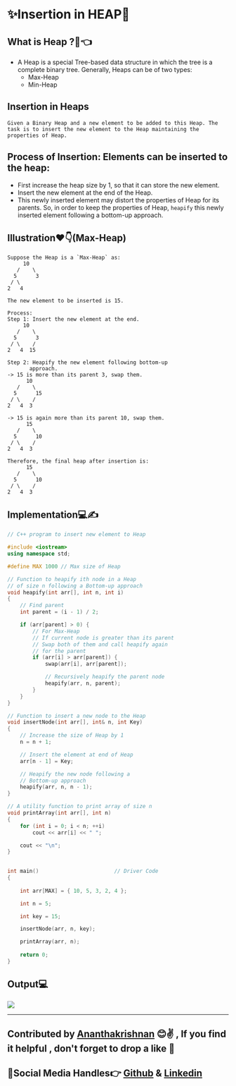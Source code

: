 # ✨Insertion in HEAP💖

 ## What is Heap ?🧐👈
 - A Heap is a special Tree-based data structure in which the tree is a complete binary tree. Generally, Heaps can be of two types:
      - Max-Heap
	  - Min-Heap
## Insertion in Heaps

```Given a Binary Heap and a new element to be added to this Heap. The task is to insert the new element to the Heap maintaining the properties of Heap.```
 
## Process of Insertion: Elements can be inserted to the heap:
    
   - First increase the heap size by 1, so that it can store the new element.
   - Insert the new element at the end of the Heap.
   - This newly inserted element may distort the properties of Heap for its parents. So, in order to keep the properties of Heap, `heapify` this newly inserted element following a bottom-up approach.

    
 
 ## Illustration❤👇(Max-Heap)
 ```
 Suppose the Heap is a `Max-Heap` as:
      10
    /    \
   5      3
  / \
 2   4

The new element to be inserted is 15.

Process:
Step 1: Insert the new element at the end.
      10
    /    \
   5      3
  / \    /
 2   4  15

Step 2: Heapify the new element following bottom-up 
        approach.
-> 15 is more than its parent 3, swap them.
       10
    /    \
   5      15
  / \    /
 2   4  3

-> 15 is again more than its parent 10, swap them.
       15
    /    \
   5      10
  / \    /
 2   4  3

Therefore, the final heap after insertion is:
       15
    /    \
   5      10
  / \    /
 2   4  3
 ```

 
  
  
  
## Implementation💻✍
```cpp
// C++ program to insert new element to Heap 

#include <iostream> 
using namespace std; 

#define MAX 1000 // Max size of Heap 

// Function to heapify ith node in a Heap 
// of size n following a Bottom-up approach 
void heapify(int arr[], int n, int i) 
{ 
	// Find parent 
	int parent = (i - 1) / 2; 

	if (arr[parent] > 0) { 
		// For Max-Heap 
		// If current node is greater than its parent 
		// Swap both of them and call heapify again 
		// for the parent 
		if (arr[i] > arr[parent]) { 
			swap(arr[i], arr[parent]); 

			// Recursively heapify the parent node 
			heapify(arr, n, parent); 
		} 
	} 
} 

// Function to insert a new node to the Heap 
void insertNode(int arr[], int& n, int Key) 
{ 
	// Increase the size of Heap by 1 
	n = n + 1; 

	// Insert the element at end of Heap 
	arr[n - 1] = Key; 

	// Heapify the new node following a 
	// Bottom-up approach 
	heapify(arr, n, n - 1); 
} 

// A utility function to print array of size n 
void printArray(int arr[], int n) 
{ 
	for (int i = 0; i < n; ++i) 
		cout << arr[i] << " "; 

	cout << "\n"; 
} 

                        
int main()                        // Driver Code
{ 
	
	int arr[MAX] = { 10, 5, 3, 2, 4 }; 

	int n = 5; 

	int key = 15; 

	insertNode(arr, n, key); 

	printArray(arr, n); 
	
	return 0; 
} 


```
## Output💻
   <img src="https://github.com/akrish4/DSA/blob/main/dsa-cp-2/Heap-Insertion/images/image1.PNG">

---


## Contributed by [Ananthakrishnan](https://github.com/akrish4) 😊✌ , If you find it helpful , don't forget to drop a like 💖
## 🧒Social Media Handles👉   [Github](https://github.com/akrish4) & [Linkedin](https://in.linkedin.com/in/Ananthakrishnan-Nair-RS")



